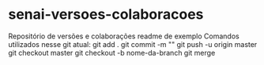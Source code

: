 # senai-versoes-colaboracoes
Repositório de versões e colaborações 
readme de exemplo
Comandos utilizados nesse git atual:
git add .
git commit -m ""
git push -u origin master
git checkout master
git checkout -b nome-da-branch
git merge